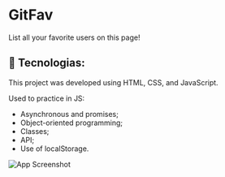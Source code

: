 # GitFav
List all your favorite users on this page!



## 🚀 Tecnologias: 
This project was developed using HTML, CSS, and JavaScript.

Used to practice in JS:

- Asynchronous and promises;
- Object-oriented programming;
- Classes;
- API;
- Use of localStorage.





![App Screenshot](https://i.imgur.com/WUj1awr.png)
